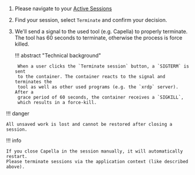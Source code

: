 <!--
 ~ SPDX-FileCopyrightText: Copyright DB InfraGO AG and contributors
 ~ SPDX-License-Identifier: Apache-2.0
 -->

1.  Please navigate to your <a href="/" target="_blank">Active Sessions</a>
1.  Find your session, select `Terminate` and confirm your decision.
1.  We'll send a signal to the used tool (e.g. Capella) to properly terminate.
    The tool has 60 seconds to terminate, otherwise the process is force
    killed.

    !!! abstract "Technical background"

         When a user clicks the `Terminate session` button, a `SIGTERM` is sent
         to the container. The container reacts to the signal and terminates the
         tool as well as other used programs (e.g. the `xrdp` server). After a
         grace period of 60 seconds, the container receives a `SIGKILL`,
         which results in a force-kill.

!!! danger

    All unsaved work is lost and cannot be restored after closing a session.

!!! info

    If you close Capella in the session manually, it will automatically restart.
    Please terminate sessions via the application context (like described above).
